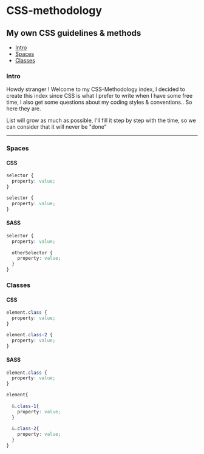 # CSS-methodology
My own CSS guidelines &amp; methods
--- 

- [Intro](#intro)
- [Spaces](#spaces)
- [Classes](#classes)

### Intro

Howdy stranger ! 
Welcome to my CSS-Methodology index, I decided to create this index since CSS is what I prefer to write when I have some free time, I also get some questions about my coding styles & conventions.. So here they are. 

List will grow as much as possible, I'll fill it step by step with the time, so we can consider that it will never be "done"

----

### Spaces
#### CSS
```css
selector {
  property: value;
}

selector {
  property: value;
}
```
#### SASS
```css
selector {
  property: value;
  
  otherSelector {
    property: value;
  }
}
```

### Classes
#### CSS 
```css
element.class {
  property: value;
}

element.class-2 {
  property: value;
}
```

#### SASS
```css
element.class {
  property: value;
}

element{
  
  &.class-1{
    property: value;
  }
  
  &.class-2{
    property: value;
  }
}
```



